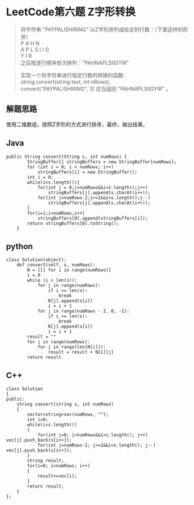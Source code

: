 # LeetCode第六题 Z字形转换  
> 将字符串 "PAYPALISHIRING" 以Z字形排列成给定的行数：（下面这样的形状）  
> P   A   H   N  
> A P L S I I G  
> Y   I   R  
> 之后按逐行顺序依次排列："PAHNAPLSIIGYIR"  
   
> 实现一个将字符串进行指定行数的转换的函数:  
> string convert(string text, int nRows);  
> convert("PAYPALISHIRING", 3) 应当返回 "PAHNAPLSIIGYIR" 。  

## 解题思路
使用二维数组，按照Z字形的方式进行排序，最终，输出结果。
## Java
```
public String convert(String s, int numRows) {
		StringBuffer[] stringBuffers = new StringBuffer[numRows];
		for (int i = 0; i < numRows; i++)
			stringBuffers[i] = new StringBuffer();
		int i = 0;
		while(i<s.length()){
			for(int j = 0;j<numRows&&i<s.length();j++)
				stringBuffers[j].append(s.charAt(i++));
			for(int j=numRows-2;j>=1&&i<s.length();j--)
				stringBuffers[j].append(s.charAt(i++));
		}
		for(i=1;i<numRows;i++)
			stringBuffers[0].append(stringBuffers[i]);
		return stringBuffers[0].toString();
	}
```
## python
```
class Solution(object):
    def convert(self, s, numRows):
        N = [[] for i in range(numRows)]
        i = 0
        while (i < len(s)):
            for j in range(numRows):
                if i >= len(s):
                    break
                N[j].append(s[i])
                i = i + 1
            for j in range(numRows - 2, 0, -1):
                if i >= len(s):
                    break
                N[j].append(s[i])
                i = i + 1
        result = ""
        for i in range(numRows):
            for j in range(len(N[i])):
                result = result + N[i][j]
        return result
```
## C++
```
class Solution
{
public:
    string convert(string s, int numRows)
    {
        vector<string>vec(numRows, "");
        int i=0;
        while(i<s.length())
        {
            for(int j=0; j<numRows&&i<s.length(); j++) vec[j].push_back(s[i++]);
            for(int j=numRows-2; j>=1&&i<s.length(); j--) vec[j].push_back(s[i++]);
        }
        string result;
        for(i=0; i<numRows; i++)
        {
            result+=vec[i];
        }
        return result;
    }
};
```
